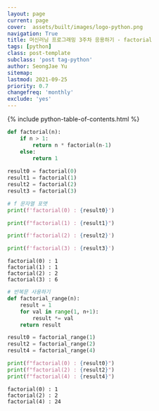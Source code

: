 ```yaml
---
layout: page
current: page
cover:  assets/built/images/logo-python.png
navigation: True
title: 머신러닝 프로그래밍 3주차 응용하기 - factorial
tags: [python]  
class: post-template
subclass: 'post tag-python'
author: SeongJae Yu
sitemap:
lastmod: 2021-09-25
priority: 0.7
changefreq: 'monthly'
exclude: 'yes'
---
```

{% include python-table-of-contents.html %}

```python
def factorial(n):
    if n > 1:
        return n * factorial(n-1)
    else:
        return 1
    
result0 = factorial(0)
result1 = factorial(1)
result2 = factorial(2)
result3 = factorial(3)
```


```python
# f 문자열 포맷
print(f'factorial(0) : {result0}')

print(f"factorial(1) : {result1}") 

print(f'factorial(2) : {result2}') 

print(f'factorial(3) : {result3}')
```

    factorial(0) : 1
    factorial(1) : 1
    factorial(2) : 2
    factorial(3) : 6



```python
# 반복문 사용하기
def factorial_range(n):
    result = 1
    for val in range(1, n+1): 
        result *= val
    return result
```


```python
result0 = factorial_range(1)
result2 = factorial_range(2)
result4 = factorial_range(4)
```


```python
print(f"factorial(0) : {result0}")
print(f"factorial(2) : {result2}")
print(f"factorial(4) : {result4}")
```

    factorial(0) : 1
    factorial(2) : 2
    factorial(4) : 24
    
